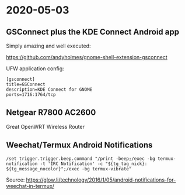 # 2020-05-03

## GSConnect plus the KDE Connect Android app

Simply amazing and well executed:

https://github.com/andyholmes/gnome-shell-extension-gsconnect

UFW application config:

```init
[gsconnect]
title=GSConnect
description=KDE Connect for GNOME
ports=1716:1764/tcp
```

## Netgear R7800 AC2600

Great OpenWRT Wireless Router

## Weechat/Termux Android Notifications


```
/set trigger.trigger.beep.command "/print -beep;/exec -bg termux-notification -t 'IRC Notification' -c "${tg_tag_nick}: ${tg_message_nocolor}";/exec -bg termux-vibrate"
```

Source: https://glow.li/technology/2016/1/05/android-notifications-for-weechat-in-termux/
